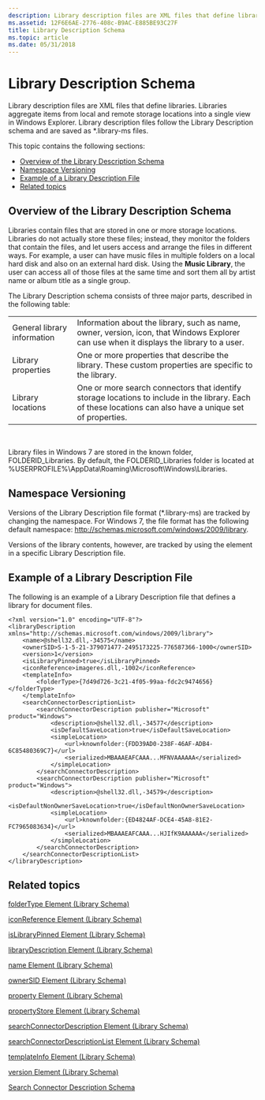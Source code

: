 ```yaml
---
description: Library description files are XML files that define libraries.
ms.assetid: 12F6E6AE-2776-408c-B9AC-E885BE93C27F
title: Library Description Schema
ms.topic: article
ms.date: 05/31/2018
---
```


# Library Description Schema

Library description files are XML files that define libraries. Libraries aggregate items from local and remote storage locations into a single view in Windows Explorer. Library description files follow the Library Description schema and are saved as \*.library-ms files.

This topic contains the following sections:

-   [Overview of the Library Description Schema](#overview-of-the-library-description-schema)
-   [Namespace Versioning](#namespace-versioning)
-   [Example of a Library Description File](#example-of-a-library-description-file)
-   [Related topics](#related-topics)

## Overview of the Library Description Schema

Libraries contain files that are stored in one or more storage locations. Libraries do not actually store these files; instead, they monitor the folders that contain the files, and let users access and arrange the files in different ways. For example, a user can have music files in multiple folders on a local hard disk and also on an external hard disk. Using the **Music Library**, the user can access all of those files at the same time and sort them all by artist name or album title as a single group.

The Library Description schema consists of three major parts, described in the following table:



|                             |                                                                                                                                                            |
|-----------------------------|------------------------------------------------------------------------------------------------------------------------------------------------------------|
| General library information | Information about the library, such as name, owner, version, icon, that Windows Explorer can use when it displays the library to a user.                   |
| Library properties          | One or more properties that describe the library. These custom properties are specific to the library.                                                     |
| Library locations           | One or more search connectors that identify storage locations to include in the library. Each of these locations can also have a unique set of properties. |



 

Library files in Windows 7 are stored in the known folder, FOLDERID\_Libraries. By default, the FOLDERID\_Libraries folder is located at %USERPROFILE%\\AppData\\Roaming\\Microsoft\\Windows\\Libraries.

## Namespace Versioning

Versions of the Library Description file format (\*.library-ms) are tracked by changing the namespace. For Windows 7, the file format has the following default namespace: http://schemas.microsoft.com/windows/2009/library.

Versions of the library contents, however, are tracked by using the [<version>](schema-library-version.md) element in a specific Library Description file.

## Example of a Library Description File

The following is an example of a Library Description file that defines a library for document files.


```
<?xml version="1.0" encoding="UTF-8"?>
<libraryDescription xmlns="http://schemas.microsoft.com/windows/2009/library">
    <name>@shell32.dll,-34575</name>
    <ownerSID>S-1-5-21-379071477-2495173225-776587366-1000</ownerSID>
    <version>1</version>
    <isLibraryPinned>true</isLibraryPinned>
    <iconReference>imageres.dll,-1002</iconReference>
    <templateInfo>
        <folderType>{7d49d726-3c21-4f05-99aa-fdc2c9474656}</folderType>
    </templateInfo>
    <searchConnectorDescriptionList>
        <searchConnectorDescription publisher="Microsoft" product="Windows">
            <description>@shell32.dll,-34577</description>
            <isDefaultSaveLocation>true</isDefaultSaveLocation>
            <simpleLocation>
                <url>knownfolder:{FDD39AD0-238F-46AF-ADB4-6C85480369C7}</url>
                <serialized>MBAAAEAFCAAA...MFNVAAAAAA</serialized>
            </simpleLocation>
        </searchConnectorDescription>
        <searchConnectorDescription publisher="Microsoft" product="Windows">
            <description>@shell32.dll,-34579</description>
            <isDefaultNonOwnerSaveLocation>true</isDefaultNonOwnerSaveLocation>
            <simpleLocation>
                <url>knownfolder:{ED4824AF-DCE4-45A8-81E2-FC7965083634}</url>
                <serialized>MBAAAEAFCAAA...HJIfK9AAAAAA</serialized>
            </simpleLocation>
        </searchConnectorDescription>
    </searchConnectorDescriptionList>
</libraryDescription>
```



## Related topics

<dl> <dt>

[folderType Element (Library Schema)](schema-library-foldertype.md)
</dt> <dt>

[iconReference Element (Library Schema)](schema-library-iconreference.md)
</dt> <dt>

[isLibraryPinned Element (Library Schema)](schema-library-islibrarypinned.md)
</dt> <dt>

[libraryDescription Element (Library Schema)](schema-librarydescription.md)
</dt> <dt>

[name Element (Library Schema)](schema-library-name.md)
</dt> <dt>

[ownerSID Element (Library Schema)](schema-library-ownersid.md)
</dt> <dt>

[property Element (Library Schema)](schema-library-property.md)
</dt> <dt>

[propertyStore Element (Library Schema)](schema-library-propertystore.md)
</dt> <dt>

[searchConnectorDescription Element (Library Schema)](schema-library-searchconnectordescription.md)
</dt> <dt>

[searchConnectorDescriptionList Element (Library Schema)](schema-library-searchconnectordescriptionlist.md)
</dt> <dt>

[templateInfo Element (Library Schema)](schema-library-templateinfo.md)
</dt> <dt>

[version Element (Library Schema)](schema-library-version.md)
</dt> <dt>

[Search Connector Description Schema](../search/search-sconn-desc-schema-entry.md)
</dt> </dl>

 

 
